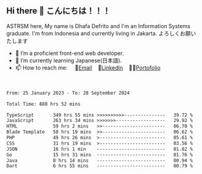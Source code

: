 ## Hi there 👋 こんにちは！！！
ASTRSM here, My name is Dhafa Defrito and I'm an Information Systems graduate. I'm from Indonesia and currently living in Jakarta. よろしくお願いたします

- 🔭 I’m a proficient front-end web developer.
- 🌱 I’m currently learning Japanese(日本語).
- 📫 How to reach me: &nbsp;&nbsp;&nbsp;&nbsp;📧[Email](ddefrito@gmail.com)&nbsp;&nbsp;&nbsp;&nbsp;💼[LinkedIn](https://www.linkedin.com/in/dhafa-defrita-rama-yudistira-9357a9229/)&nbsp;&nbsp;&nbsp;&nbsp;👨‍🎨[Portofolio](https://ddefrito.vercel.app/)
<br>
<!-- <p align="left">
<a href="https://github.com/ASTRSM">
  <img height="180em" src="https://github-readme-stats-eight-theta.vercel.app/api?username=ASTRSM&show_icons=true&theme=dracula&include_all_commits=true&count_private=true"/>
  <img height="180em" src="https://github-readme-stats-eight-theta.vercel.app/api/top-langs/?username=ASTRSM&layout=compact&langs_count=8&theme=dracula"/>
</a>
</p> -->

<!--START_SECTION:waka-->

```txt
From: 25 January 2023 - To: 28 September 2024

Total Time: 880 hrs 52 mins

TypeScript       349 hrs 55 mins >>>>>>>>>>---------------   39.72 %
JavaScript       263 hrs 34 mins >>>>>>>------------------   29.92 %
HTML             59 hrs 2 mins   >>-----------------------   06.70 %
Blade Template   58 hrs 19 mins  >>-----------------------   06.62 %
PHP              49 hrs 26 mins  >------------------------   05.61 %
CSS              31 hrs 19 mins  >------------------------   03.56 %
JSON             16 hrs 1 min    -------------------------   01.82 %
Go               15 hrs 31 mins  -------------------------   01.76 %
Java             8 hrs 14 mins   -------------------------   00.94 %
Dart             6 hrs 55 mins   -------------------------   00.79 %
```

<!--END_SECTION:waka-->
